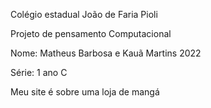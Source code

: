 
Colégio estadual João de Faria Pioli

Projeto de pensamento Computacional

Nome: Matheus Barbosa e Kauã Martins 2022

Série: 1 ano C

Meu site é sobre uma loja de mangá
